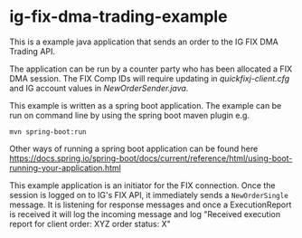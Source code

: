 ig-fix-dma-trading-example
==========

This is a example java application that sends an order to the IG FIX DMA Trading API.

The application can be run by a counter party who has been allocated a FIX DMA session. The FIX Comp IDs will require updating in 
_quickfixj-client.cfg_
and IG account values in 
_NewOrderSender.java_.

This example is written as a spring boot application.  The example can be run on command line by using the spring boot maven plugin e.g. 
 
 `mvn spring-boot:run`

Other ways of running a spring boot application can be found here 
https://docs.spring.io/spring-boot/docs/current/reference/html/using-boot-running-your-application.html


This example application is an initiator for the FIX connection. Once the session is logged on to IG's FIX API, it immediately sends a `NewOrderSingle` message. It is listening for response messages and once a ExecutionReport is received it will log the incoming message and log "Received execution report for client order: XYZ order status: X"  


